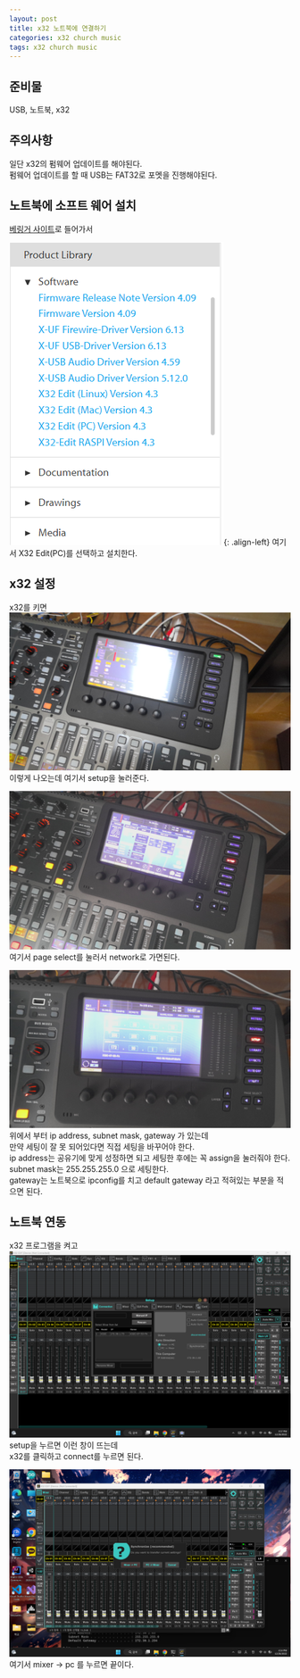 ```yaml
---
layout: post
title: x32 노트북에 연결하기
categories: x32 church music
tags: x32 church music
---
```

## 준비물
USB, 노트북, x32

## 주의사항
일단 x32의 펌웨어 업데이트를 해야된다.  
펌웨어 업데이트를 할 때 USB는 FAT32로 포멧을 진행해야된다.  

## 노트북에 소프트 웨어 설치

[베링거 사이트](https://www.behringer.com/behringer/product?modelCode=P0ASF)로 들어가서

![image](/assets/images/x32/Screenshot%202022-12-31%20163813.png){: .align-left}
여기서 X32 Edit(PC)를 선택하고 설치한다.

## x32 설정
x32를 키면  
![image](/assets/images/x32/WIN_20221226_15_14_28_Pro.jpg)
이렇게 나오는데 여기서 setup을 눌러준다.  

![image](/assets/images/x32/WIN_20221226_15_14_49_Pro.jpg)
여기서 page select를 눌러서 network로 가면된다.  

![image](/assets/images/x32/WIN_20221226_15_15_37_Pro.jpg)
위에서 부터 ip address, subnet mask, gateway 가 있는데  
만약 세팅이 잘 못 되어있다면 직접 세팅을 바꾸어야 한다.  
ip address는 공유기에 맞게 성정하면 되고 세팅한 후에는 꼭 assign을 눌러줘야 한다.  
subnet mask는 255.255.255.0 으로 세팅한다.  
gateway는 노트북으로 ipconfig를 치고 default gateway 라고 적혀있는 부분을 적으면 된다.

## 노트북 연동

x32 프로그램을 켜고
![image](/assets/images/x32/%EC%8A%A4%ED%81%AC%EB%A6%B0%EC%83%B7(32).png)
setup을 누르면 이런 창이 뜨는데  
x32를 클릭하고 connect를 누르면 된다.

![image](/assets/images/x32/%EC%8A%A4%ED%81%AC%EB%A6%B0%EC%83%B7(33).png)
여기서 mixer -> pc 를 누르면 끝이다.
